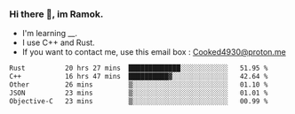 ### Hi there 👋, im Ramok.

- I'm learning __.
- I use C++ and Rust.
- If you want to contact me, use this email box : Cooked4930@proton.me

<!--START_SECTION:waka-->

```txt
Rust          20 hrs 27 mins  █████████████░░░░░░░░░░░░   51.95 %
C++           16 hrs 47 mins  ██████████▓░░░░░░░░░░░░░░   42.64 %
Other         26 mins         ▒░░░░░░░░░░░░░░░░░░░░░░░░   01.10 %
JSON          23 mins         ▒░░░░░░░░░░░░░░░░░░░░░░░░   01.01 %
Objective-C   23 mins         ▒░░░░░░░░░░░░░░░░░░░░░░░░   00.99 %
```

<!--END_SECTION:waka-->
